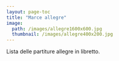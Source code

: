 ```yaml
---
layout: page-toc
title: "Marce allegre"
image:
  path: /images/allegre1600x600.jpg
  thumbnail: /images/allegre400x200.jpg
---
```

Lista delle partiture allegre in libretto.
